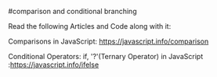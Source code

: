 #comparison and conditional branching

Read the following Articles and Code along with it:

Comparisons in JavaScript: https://javascript.info/comparison

Conditional Operators: if, '?'(Ternary Operator) in JavaScript :https://javascript.info/ifelse
